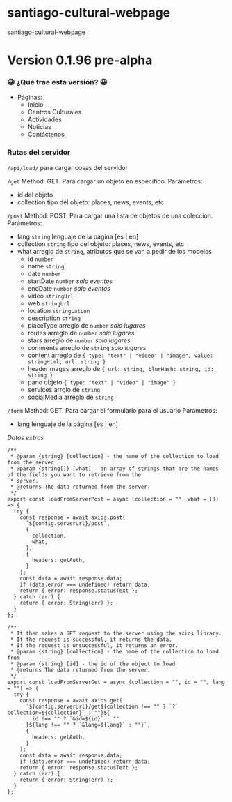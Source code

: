 # santiago-cultural-webpage

santiago-cultural-webpage

# Version 0.1.96 pre-alpha

### 😀 ¿Qué trae esta versión? 😀

- Páginas:
    - Inicio
    - Centros Culturales
    - Actividades
    - Noticias
    - Contáctenos

### Rutas del servidor

```/api/load/``` para cargar cosas del servidor

```/get```  Method: GET. Para cargar un objeto en específico. 
Parámetros:
- id del objeto
- collection tipo del objeto: places, news, events, etc

```/post``` Method: POST. Para cargar una lista de objetos de una colección. 
Parámetros:  
- lang ```string``` lenguaje de la página [es | en]
- collection ```string``` tipo del objeto: places, news, events, etc
- what arreglo de ```string```, atributos que se van a pedir de los modelos
    - id ```number```
    - name ```string```
    - date ```number```
    - startDate ```number``` _solo eventos_
    - endDate ```number``` _solo eventos_
    - video ```stringUrl```
    - web ```stringUrl```
    - location ```stringLatLon```
    - description ```string```
    - placeType arreglo de ```number``` _solo lugares_
    - routes arreglo de ```number``` _solo lugares_
    - stars arreglo de ```number``` _solo lugares_
    - comments arreglo de ```string``` _solo lugares_
    - content arreglo de ```{ type: "text" | "video" | "image", value: stringHtml, url: string }```
    - headerImages arreglo de ```{ url: string, blurHash: string, id: string }```
    - pano objeto ```{ type: "text" | "video" | "image" }```
    - services arrglo de ```string```
    - socialMedia arreglo de ```string```

```/form``` Method: GET. Para cargar el formulario para el usuario
Parámetros:
- lang lenguaje de la página [es | en]

_Datos extras_

```
/**
 * @param {string} [collection] - the name of the collection to load from the server
 * @param {string[]} [what] - an array of strings that are the names of the fields you want to retrieve from the
 * server.
 * @returns The data returned from the server.
 */
export const loadFromServerPost = async (collection = "", what = []) => {
  try {
    const response = await axios.post(
      `${config.serverUrl}/post`,
      {
        collection,
        what,
      },
      {
        headers: getAuth,
      }
    );
    const data = await response.data;
    if (data.error === undefined) return data;
    return { error: response.statusText };
  } catch (err) {
    return { error: String(err) };
  }
};
```

```
/**
 * It then makes a GET request to the server using the axios library.
 * If the request is successful, it returns the data.
 * If the request is unsuccessful, it returns an error.
 * @param {string} [collection] - the name of the collection to load from
 * @param {string} [id] - the id of the object to load
 * @returns The data returned from the server.
 */
export const loadFromServerGet = async (collection = "", id = "", lang = "") => {
  try {
    const response = await axios.get(
      `${config.serverUrl}/get${collection !== "" ? `?collection=${collection}` : ""}${
        id !== "" ? `&id=${id}` : ""
      }${lang !== "" ? `&lang=${lang}` : ""}`,
      {
        headers: getAuth,
      }
    );
    const data = await response.data;
    if (data.error === undefined) return data;
    return { error: response.statusText };
  } catch (err) {
    return { error: String(err) };
  }
};
```
